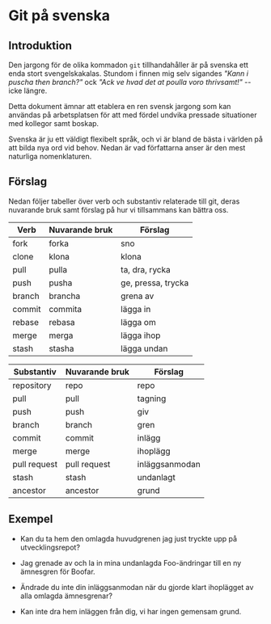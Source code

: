 # Git på svenska

## Introduktion

Den jargong för de olika kommadon `git` tillhandahåller är på svenska ett
enda stort svengelskakalas. Stundom i finnen mig selv sigandes _"Kann
i puscha then branch?"_ ock _"Ack ve hvad det at poulla voro thrivsamt!"_ -- icke längre.

Detta dokument ämnar att etablera en ren svensk jargong som kan användas på arbetsplatsen för att med fördel undvika pressade situationer med kollegor samt boskap.

Svenska är ju ett väldigt flexibelt språk, och vi är bland de bästa i världen på att bilda nya ord vid behov. Nedan är vad författarna anser är den mest naturliga nomenklaturen.

## Förslag

Nedan följer tabeller över verb och substantiv relaterade till git,
deras nuvarande bruk samt förslag på hur vi tillsammans kan bättra
oss.

Verb     | Nuvarande bruk | Förslag
-------- | -------------- | -------------
fork     | forka          | sno
clone    | klona          | klona
pull     | pulla          | ta, dra, rycka
push     | pusha          | ge, pressa, trycka
branch   | brancha        | grena av
commit   | commita        | lägga in
rebase   | rebasa         | lägga om
merge    | merga          | lägga ihop
stash    | stasha         | lägga undan

Substantiv   | Nuvarande bruk | Förslag
------------ | -------------- | -----------------
repository   | repo           | repo
pull         | pull           | tagning
push         | push           | giv
branch       | branch         | gren
commit       | commit         | inlägg
merge        | merge          | ihoplägg
pull request | pull request   | inläggsanmodan
stash        | stash          | undanlagt
ancestor     | ancestor       | grund

## Exempel

- Kan du ta hem den omlagda huvudgrenen jag just tryckte upp på utvecklingsrepot?

- Jag grenade av och la in mina undanlagda Foo-ändringar till en ny ämnesgren för Boofar.

- Ändrade du inte din inläggsanmodan när du gjorde klart ihoplägget av alla omlagda ämnesgrenar?

- Kan inte dra hem inläggen från dig, vi har ingen gemensam grund.